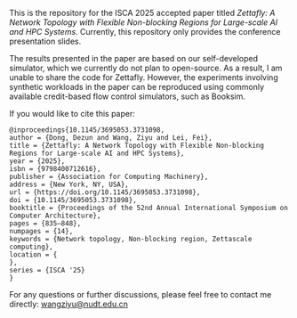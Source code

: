 This is the repository for the ISCA 2025 accepted paper titled *Zettafly: A Network Topology with Flexible Non-blocking Regions for Large-scale AI and HPC Systems*. Currently, this repository only provides the conference presentation slides.

The results presented in the paper are based on our self-developed simulator, which we currently do not plan to open-source. As a result, I am unable to share the code for Zettafly. However, the experiments involving synthetic workloads in the paper can be reproduced using commonly available credit-based flow control simulators, such as Booksim.

If you would like to cite this paper:
```
@inproceedings{10.1145/3695053.3731098,
author = {Dong, Dezun and Wang, Ziyu and Lei, Fei},
title = {Zettafly: A Network Topology with Flexible Non-blocking Regions for Large-scale AI and HPC Systems},
year = {2025},
isbn = {9798400712616},
publisher = {Association for Computing Machinery},
address = {New York, NY, USA},
url = {https://doi.org/10.1145/3695053.3731098},
doi = {10.1145/3695053.3731098},
booktitle = {Proceedings of the 52nd Annual International Symposium on Computer Architecture},
pages = {835–848},
numpages = {14},
keywords = {Network topology, Non-blocking region, Zettascale computing},
location = {
},
series = {ISCA '25}
}
```

For any questions or further discussions, please feel free to contact me directly: wangziyu@nudt.edu.cn
